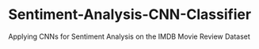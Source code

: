 # Sentiment-Analysis-CNN-Classifier
 Applying CNNs for Sentiment Analysis on the IMDB Movie Review Dataset
